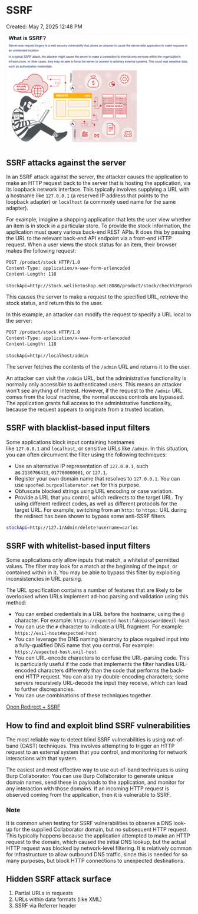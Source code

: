 # SSRF

Created: May 7, 2025 12:48 PM

![image.png](SSRF%201ec021737a898059b6ccfa2c479b6ac3/image.png)

## **SSRF attacks against the server**

In an SSRF attack against the server, the attacker causes the application to make an HTTP request back to the server that is hosting the application, via its loopback network interface. This typically involves supplying a URL with a hostname like `127.0.0.1` (a reserved IP address that points to the loopback adapter) or `localhost` (a commonly used name for the same adapter).

For example, imagine a shopping application that lets the user view whether an item is in stock in a particular store. To provide the stock information, the application must query various back-end REST APIs. It does this by passing the URL to the relevant back-end API endpoint via a front-end HTTP request. When a user views the stock status for an item, their browser makes the following request:

```
POST /product/stock HTTP/1.0
Content-Type: application/x-www-form-urlencoded
Content-Length: 118

stockApi=http://stock.weliketoshop.net:8080/product/stock/check%3FproductId%3D6%26storeId%3D1
```

This causes the server to make a request to the specified URL, retrieve the stock status, and return this to the user.

In this example, an attacker can modify the request to specify a URL local to the server:

```
POST /product/stock HTTP/1.0
Content-Type: application/x-www-form-urlencoded
Content-Length: 118

stockApi=http://localhost/admin
```

The server fetches the contents of the `/admin` URL and returns it to the user.

An attacker can visit the `/admin` URL, but the administrative functionality is normally only accessible to authenticated users. This means an attacker won't see anything of interest. However, if the request to the `/admin` URL comes from the local machine, the normal access controls are bypassed. The application grants full access to the administrative functionality, because the request appears to originate from a trusted location.

## **SSRF with blacklist-based input filters**

Some applications block input containing hostnames like `127.0.0.1` and `localhost`, or sensitive URLs like `/admin`. In this situation, you can often circumvent the filter using the following techniques:

- Use an alternative IP representation of `127.0.0.1`, such as `2130706433`, `017700000001`, or `127.1`.
- Register your own domain name that resolves to `127.0.0.1`. You can use `spoofed.burpcollaborator.net` for this purpose.
- Obfuscate blocked strings using URL encoding or case variation.
- Provide a URL that you control, which redirects to the target URL. Try using different redirect codes, as well as different protocols for the target URL. For example, switching from an `http:` to `https:` URL during the redirect has been shown to bypass some anti-SSRF filters.

```bash
stockApi=http://127.1/Admin/delete?username=carlos
```

## SSRF with whitelist-based input filters

Some applications only allow inputs that match, a whitelist 
of permitted values. The filter may look for a match at the beginning of
 the input, or contained within in it. You may be able to bypass this 
filter by exploiting inconsistencies in URL parsing.

The URL specification contains a number of features that are
 likely to be overlooked when URLs implement ad-hoc parsing and 
validation using this method:

- You can embed credentials in a URL before the hostname, using the `@` character. For example: `https://expected-host:fakepassword@evil-host`
- You can use the `#` character to indicate a URL fragment. For example: `https://evil-host#expected-host`
- You can leverage the DNS naming hierarchy to place
required input into a fully-qualified DNS name that you control. For
example: `https://expected-host.evil-host`
- You can URL-encode characters to confuse the URL-parsing code. This is particularly useful if the code that implements the
filter handles URL-encoded characters differently than the code that
performs the back-end HTTP request. You can also try double-encoding
characters; some servers recursively URL-decode the input they receive,
which can lead to further discrepancies.
- You can use combinations of these techniques together.

[Open Redirect + SSRF](SSRF%201ec021737a898059b6ccfa2c479b6ac3/Open%20Redirect%20+%20SSRF%201ec021737a8980a7a60ad7b20fe55812.md)

## How to find and exploit blind SSRF vulnerabilities

The most reliable way to detect blind SSRF vulnerabilities 
is using out-of-band (OAST) techniques. This involves attempting to 
trigger an HTTP request to an external system that you control, and 
monitoring for network interactions with that system.

The easiest and most effective way to use out-of-band 
techniques is using Burp Collaborator. You can use Burp Collaborator to 
generate unique domain names, send these in payloads to the application,
 and monitor for any interaction with those domains. If an incoming HTTP
 request is observed coming from the application, then it is vulnerable 
to SSRF.

### Note

It is common when testing for SSRF vulnerabilities to 
observe a DNS look-up for the supplied Collaborator domain, but no 
subsequent HTTP request. This typically happens because the application 
attempted to make an HTTP request to the domain, which caused the 
initial DNS lookup, but the actual HTTP request was blocked by 
network-level filtering. It is relatively common for infrastructure to 
allow outbound DNS traffic, since this is needed for so many purposes, 
but block HTTP connections to unexpected destinations.

## Hidden SSRF attack surface

1. Partial URLs in requests
2. URLs within data formats (like XML)
3. SSRF via Referrer header